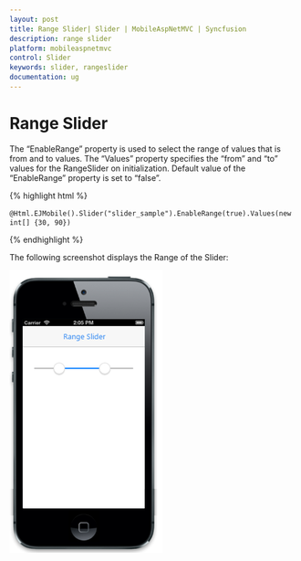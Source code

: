```yaml
---
layout: post
title: Range Slider| Slider | MobileAspNetMVC | Syncfusion
description: range slider
platform: mobileaspnetmvc
control: Slider
keywords: slider, rangeslider
documentation: ug
---
```


# Range Slider

The “EnableRange” property is used to select the range of values that is from and to values. The “Values” property specifies the “from” and “to” values for the RangeSlider on initialization. Default value of the “EnableRange” property is set to “false”.

{% highlight html %}

    @Html.EJMobile().Slider("slider_sample").EnableRange(true).Values(new int[] {30, 90})

{% endhighlight %}

The following screenshot displays the Range of the Slider:

![](Range-Slider_images/Range-Slider_img1.png)



